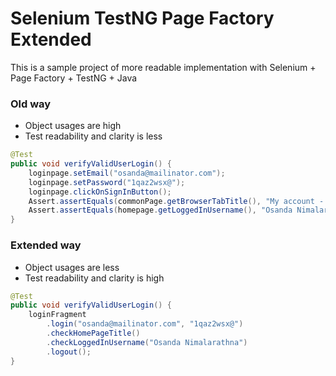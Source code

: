 # Selenium TestNG Page Factory Extended
This is a sample project of more readable implementation with Selenium + Page Factory + TestNG + Java

### Old way
- Object usages are high
- Test readability and clarity is less

```java
@Test
public void verifyValidUserLogin() {
    loginpage.setEmail("osanda@mailinator.com");
    loginpage.setPassword("1qaz2wsx@");
    loginpage.clickOnSignInButton();
    Assert.assertEquals(commonPage.getBrowserTabTitle(), "My account - My Store");
    Assert.assertEquals(homepage.getLoggedInUsername(), "Osanda Nimalarathna");
}
```

### Extended way
- Object usages are less
- Test readability and clarity is high

```java
@Test
public void verifyValidUserLogin() {
    loginFragment
        .login("osanda@mailinator.com", "1qaz2wsx@")
        .checkHomePageTitle()
        .checkLoggedInUsername("Osanda Nimalarathna")
        .logout();
}
```

